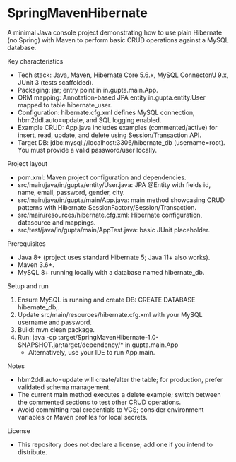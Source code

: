 # SpringMavenHibernate

A minimal Java console project demonstrating how to use plain Hibernate (no Spring) with Maven to perform basic CRUD operations against a MySQL database.

Key characteristics
- Tech stack: Java, Maven, Hibernate Core 5.6.x, MySQL Connector/J 9.x, JUnit 3 (tests scaffolded).
- Packaging: jar; entry point in in.gupta.main.App.
- ORM mapping: Annotation-based JPA entity in.gupta.entity.User mapped to table hibernate_user.
- Configuration: hibernate.cfg.xml defines MySQL connection, hbm2ddl.auto=update, and SQL logging enabled.
- Example CRUD: App.java includes examples (commented/active) for insert, read, update, and delete using Session/Transaction API.
- Target DB: jdbc:mysql://localhost:3306/hibernate_db (username=root). You must provide a valid password/user locally.

Project layout
- pom.xml: Maven project configuration and dependencies.
- src/main/java/in/gupta/entity/User.java: JPA @Entity with fields id, name, email, password, gender, city.
- src/main/java/in/gupta/main/App.java: main method showcasing CRUD patterns with Hibernate SessionFactory/Session/Transaction.
- src/main/resources/hibernate.cfg.xml: Hibernate configuration, datasource and mappings.
- src/test/java/in/gupta/main/AppTest.java: basic JUnit placeholder.

Prerequisites
- Java 8+ (project uses standard Hibernate 5; Java 11+ also works).
- Maven 3.6+.
- MySQL 8+ running locally with a database named hibernate_db.

Setup and run
1. Ensure MySQL is running and create DB: CREATE DATABASE hibernate_db;.
2. Update src/main/resources/hibernate.cfg.xml with your MySQL username and password.
3. Build: mvn clean package.
4. Run: java -cp target/SpringMavenHibernate-1.0-SNAPSHOT.jar;target/dependency/* in.gupta.main.App
   - Alternatively, use your IDE to run App.main.

Notes
- hbm2ddl.auto=update will create/alter the table; for production, prefer validated schema management.
- The current main method executes a delete example; switch between the commented sections to test other CRUD operations.
- Avoid committing real credentials to VCS; consider environment variables or Maven profiles for local secrets.

License
- This repository does not declare a license; add one if you intend to distribute.